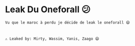 # Leak Du Oneforall 😕
`Vu que le maroc à perdu je décide de leak le oneforall 😄`
#
`⚠️ Leaked by: Mirty, Wassim, Yanis, Zaago 😄`
